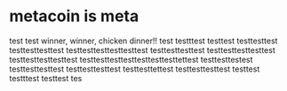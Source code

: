 # metacoin is meta

test
test
winner, winner, chicken dinner!!
test
testttest
testtest
testtesttest
testtesttesttest
testtesttesttesttesttest
testtesttesttest
testtesttesttesttest
testtesttesttesttest
testtesttesttesttesttesttesttettest
testtesttestest
testtesttesttest
testtesttesttest
testtesttettest
testtesttesttest
testtest
testttest
testtest
tes
